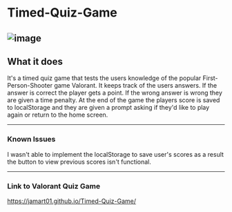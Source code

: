 # Timed-Quiz-Game

![image](https://user-images.githubusercontent.com/81602695/122699493-84430e80-d217-11eb-8f46-bb2d614a806c.png)
---

## What it does

It's a timed quiz game that tests the users knowledge of the popular First-Person-Shooter game Valorant. 
It keeps track of the users answers. If the answer is correct the player gets a point. If the wrong answer is wrong they are given a time penalty.
At the end of the game the players score is saved to localStorage and they are given a prompt asking if they'd like to play again or return to the home screen.

---

### Known Issues

I wasn't able to implement the localStorage to save user's scores as a result the button to view previous scores isn't functional. 

---

### Link to Valorant Quiz Game
https://jamart01.github.io/Timed-Quiz-Game/
